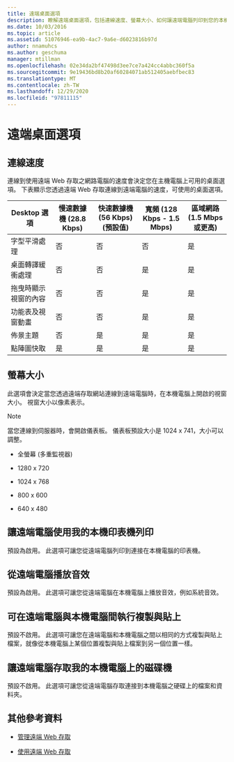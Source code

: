 ```yaml
---
title: 遠端桌面選項
description: 瞭解遠端桌面選項，包括連線速度、螢幕大小、如何讓遠端電腦列印到您的本機電腦等等。
ms.date: 10/03/2016
ms.topic: article
ms.assetid: 51076946-ea9b-4ac7-9a6e-d6023816b97d
author: nnamuhcs
ms.author: geschuma
manager: mtillman
ms.openlocfilehash: 02e34da2bf47498d3ee7ce7a424cc4abbc360f5a
ms.sourcegitcommit: 9e19436bd8b20af60284071ab512405aebfbec83
ms.translationtype: MT
ms.contentlocale: zh-TW
ms.lasthandoff: 12/29/2020
ms.locfileid: "97811115"
---
```

# <a name="remote-desktop-options"></a>遠端桌面選項

## <a name="connection-speed"></a>連線速度
 連線到使用遠端 Web 存取之網路電腦的速度會決定您在主機電腦上可用的桌面選項。 下表顯示您透過遠端 Web 存取連線到遠端電腦的速度，可使用的桌面選項。

| Desktop 選項 | 慢速數據機 (28.8 Kbps) | 快速數據機 (56 Kbps) (預設值) | 寬頻 (128 Kbps - 1.5 Mbps) | 區域網路 (1.5 Mbps 或更高) |
|--|--|--|--|--|
| 字型平滑處理 | 否 | 否 | 否 | 是 |
| 桌面轉譯緩衝處理 | 否 | 否 | 是 | 是 |
| 拖曳時顯示視窗的內容 | 否 | 否 | 是 | 是 |
| 功能表及視窗動畫 | 否 | 否 | 是 | 是 |
| 佈景主題 | 否 | 是 | 是 | 是 |
| 點陣圖快取 | 是 | 是 | 是 | 是 |

## <a name="screen-size"></a>螢幕大小
 此選項會決定當您透過遠端存取網站連線到遠端電腦時，在本機電腦上開啟的視窗大小。 視窗大小以像素表示。

> [!NOTE]
>  當您連線到伺服器時，會開啟儀表板。 儀表板預設大小是 1024 x 741，大小可以調整。

-   全螢幕 (多重監視器)

-   1280 x 720

-   1024 x 768

-   800 x 600

-   640 x 480

## <a name="enable-the-remote-computer-to-print-to-my-local-printer"></a>讓遠端電腦使用我的本機印表機列印
 預設為啟用。 此選項可讓您從遠端電腦列印到連接在本機電腦的印表機。

## <a name="play-sounds-from-the-remote-computer"></a>從遠端電腦播放音效
 預設為啟用。 此選項可讓您從遠端電腦在本機電腦上播放音效，例如系統音效。

## <a name="enable-copy-and-paste-between-the-remote-computer-and-the-local-computer"></a>可在遠端電腦與本機電腦間執行複製與貼上
 預設不啟用。 此選項可讓您在遠端電腦和本機電腦之間以相同的方式複製與貼上檔案，就像從本機電腦上某個位置複製與貼上檔案到另一個位置一樣。

## <a name="enable-the-remote-computer-to-access-drives-on-my-local-computer"></a>讓遠端電腦存取我的本機電腦上的磁碟機
 預設不啟用。 此選項可讓您從遠端電腦存取連接到本機電腦之硬碟上的檔案和資料夾。

## <a name="additional-references"></a>其他參考資料

-   [管理遠端 Web 存取](../manage/Manage-Remote-Web-Access-in-Windows-Server-Essentials.md)

-   [使用遠端 Web 存取](../use/Use-Remote-Web-Access-in-Windows-Server-Essentials.md)
